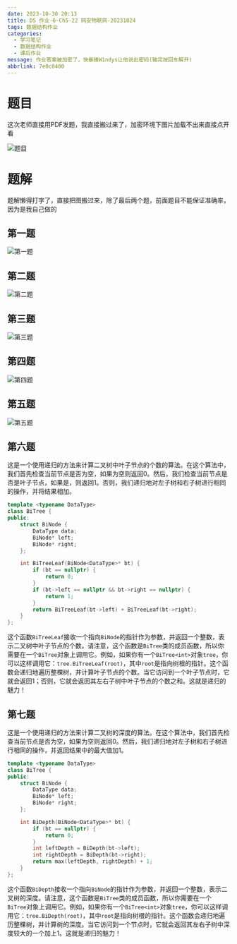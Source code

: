 ```yaml
---
date: 2023-10-30 20:13
title: DS 作业-6-Ch5-22 网安物联网-20231024
tags: 数据结构作业
categories:
  - 学习笔记
  - 数据结构作业
  - 课后作业
message: 作业答案被加密了，快暴揍W1ndys让他说出密码(输完按回车解开)
abbrlink: 7e0c0400
---
```


# 题目

这次老师直接用PDF发题，我直接搬过来了，加密环境下图片加载不出来直接点开看

![题目](../img/DS-homework/DS-homework-6-Ch5-22wanganwulian-20231024.jpg)

# 题解

题解懒得打字了，直接把图搬过来，除了最后两个题，前面题目不能保证准确率，因为是我自己做的

## 第一题

![第一题](../img/DS-homework/DS-homework-6-Ch5-22wanganwulian-20231024-1.jpg)

## 第二题

![第二题](../img/DS-homework/DS-homework-6-Ch5-22wanganwulian-20231024-2.jpg)

## 第三题

![第三题](../img/DS-homework/DS-homework-6-Ch5-22wanganwulian-20231024-3.jpg)

## 第四题

![第四题](../img/DS-homework/DS-homework-6-Ch5-22wanganwulian-20231024-4.jpg)

## 第五题

![第五题](../img/DS-homework/DS-homework-6-Ch5-22wanganwulian-20231024-5.jpg)

## 第六题

这是一个使用递归的方法来计算二叉树中叶子节点的个数的算法。在这个算法中，我们首先检查当前节点是否为空，如果为空则返回0。然后，我们检查当前节点是否是叶子节点，如果是，则返回1。否则，我们递归地对左子树和右子树进行相同的操作，并将结果相加。

```cpp
template <typename DataType>
class BiTree {
public:
    struct BiNode {
        DataType data;
        BiNode* left;
        BiNode* right;
    };

    int BiTreeLeaf(BiNode<DataType>* bt) {
        if (bt == nullptr) {
            return 0;
        }
        if (bt->left == nullptr && bt->right == nullptr) {
            return 1;
        }
        return BiTreeLeaf(bt->left) + BiTreeLeaf(bt->right);
    }
};
```

这个函数`BiTreeLeaf`接收一个指向`BiNode`的指针作为参数，并返回一个整数，表示二叉树中叶子节点的个数。请注意，这个函数是`BiTree`类的成员函数，所以你需要在一个`BiTree`对象上调用它。例如，如果你有一个`BiTree<int>`对象`tree`，你可以这样调用它：`tree.BiTreeLeaf(root)`，其中`root`是指向树根的指针。这个函数会递归地遍历整棵树，并计算叶子节点的个数。当它访问到一个叶子节点时，它就会返回1；否则，它就会返回其左右子树中叶子节点的个数之和。这就是递归的魅力！

## 第七题

这是一个使用递归的方法来计算二叉树的深度的算法。在这个算法中，我们首先检查当前节点是否为空，如果为空则返回0。然后，我们递归地对左子树和右子树进行相同的操作，并返回结果中的最大值加1。

```cpp
template <typename DataType>
class BiTree {
public:
    struct BiNode {
        DataType data;
        BiNode* left;
        BiNode* right;
    };

    int BiDepth(BiNode<DataType>* bt) {
        if (bt == nullptr) {
            return 0;
        }
        int leftDepth = BiDepth(bt->left);
        int rightDepth = BiDepth(bt->right);
        return max(leftDepth, rightDepth) + 1;
    }
};
```

这个函数`BiDepth`接收一个指向`BiNode`的指针作为参数，并返回一个整数，表示二叉树的深度。请注意，这个函数是`BiTree`类的成员函数，所以你需要在一个`BiTree`对象上调用它。例如，如果你有一个`BiTree<int>`对象`tree`，你可以这样调用它：`tree.BiDepth(root)`，其中`root`是指向树根的指针。这个函数会递归地遍历整棵树，并计算树的深度。当它访问到一个节点时，它就会返回其左右子树中深度较大的一个加上1。这就是递归的魅力！